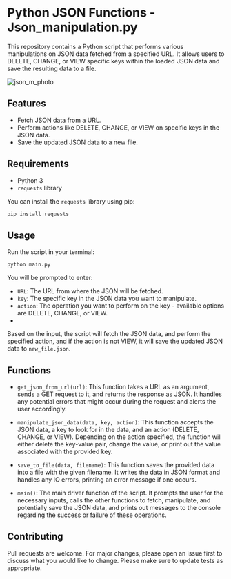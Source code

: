 # Python JSON Functions - Json_manipulation.py

This repository contains a Python script that performs various manipulations on JSON data fetched from a specified URL. It allows users to DELETE, CHANGE, or VIEW specific keys within the loaded JSON data and save the resulting data to a file.

![json_m_photo](https://github.com/Nadav23AnT/python-json-functions/assets/71144691/69ac6780-e656-40e1-a007-e8307b9439ee)

## Features

- Fetch JSON data from a URL.
- Perform actions like DELETE, CHANGE, or VIEW on specific keys in the JSON data.
- Save the updated JSON data to a new file.

## Requirements

- Python 3
- `requests` library

You can install the `requests` library using pip:

```bash
pip install requests
```

## Usage

Run the script in your terminal:

```bash
python main.py
```

You will be prompted to enter:

- `URL`: The URL from where the JSON will be fetched.
- `key`: The specific key in the JSON data you want to manipulate.
- `action`: The operation you want to perform on the key - available options are DELETE, CHANGE, or VIEW.
- 
Based on the input, the script will fetch the JSON data, and perform the specified action, and if the action is not VIEW, it will save the updated JSON data to `new_file.json`.

## Functions

- `get_json_from_url(url)`: This function takes a URL as an argument, sends a GET request to it, and returns the response as JSON. It handles any potential errors that might occur during the request and alerts the user accordingly.

- `manipulate_json_data(data, key, action)`: This function accepts the JSON data, a key to look for in the data, and an action (DELETE, CHANGE, or VIEW). Depending on the action specified, the function will either delete the key-value pair, change the value, or print out the value associated with the provided key.

- `save_to_file(data, filename)`: This function saves the provided data into a file with the given filename. It writes the data in JSON format and handles any IO errors, printing an error message if one occurs.

- `main()`: The main driver function of the script. It prompts the user for the necessary inputs, calls the other functions to fetch, manipulate, and potentially save the JSON data, and prints out messages to the console regarding the success or failure of these operations.


## Contributing

Pull requests are welcome. For major changes, please open an issue first to discuss what you would like to change.
Please make sure to update tests as appropriate.
